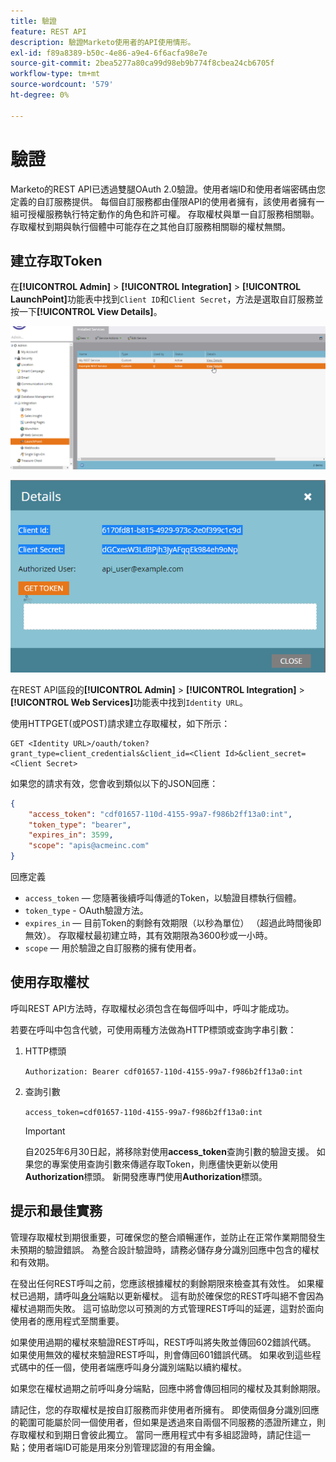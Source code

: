 ```yaml
---
title: 驗證
feature: REST API
description: 驗證Marketo使用者的API使用情形。
exl-id: f89a8389-b50c-4e86-a9e4-6f6acfa98e7e
source-git-commit: 2bea5277a80ca99d98eb9b774f8cbea24cb6705f
workflow-type: tm+mt
source-wordcount: '579'
ht-degree: 0%

---
```


# 驗證

Marketo的REST API已透過雙腿OAuth 2.0驗證。使用者端ID和使用者端密碼由您定義的自訂服務提供。 每個自訂服務都由僅限API的使用者擁有，該使用者擁有一組可授權服務執行特定動作的角色和許可權。 存取權杖與單一自訂服務相關聯。 存取權杖到期與執行個體中可能存在之其他自訂服務相關聯的權杖無關。

## 建立存取Token

在&#x200B;**[!UICONTROL Admin]** > **[!UICONTROL Integration]** > **[!UICONTROL LaunchPoint]**&#x200B;功能表中找到`Client ID`和`Client Secret`，方法是選取自訂服務並按一下&#x200B;**[!UICONTROL View Details]**。

![取得REST服務詳細資料](assets/authentication-service-view-details.png)

![啟動點認證](assets/admin-launchpoint-credentials.png)

在REST API區段的&#x200B;**[!UICONTROL Admin]** > **[!UICONTROL Integration]** > **[!UICONTROL Web Services]**&#x200B;功能表中找到`Identity URL`。

使用HTTPGET(或POST)請求建立存取權杖，如下所示：

```
GET <Identity URL>/oauth/token?grant_type=client_credentials&client_id=<Client Id>&client_secret=<Client Secret>
```

如果您的請求有效，您會收到類似以下的JSON回應：

```json
{
    "access_token": "cdf01657-110d-4155-99a7-f986b2ff13a0:int",
    "token_type": "bearer",
    "expires_in": 3599,
    "scope": "apis@acmeinc.com"
}
```

回應定義

- `access_token` — 您隨著後續呼叫傳遞的Token，以驗證目標執行個體。
- `token_type` - OAuth驗證方法。
- `expires_in` — 目前Token的剩餘有效期限（以秒為單位） （超過此時間後即無效）。 存取權杖最初建立時，其有效期限為3600秒或一小時。
- `scope` — 用於驗證之自訂服務的擁有使用者。

## 使用存取權杖

呼叫REST API方法時，存取權杖必須包含在每個呼叫中，呼叫才能成功。

若要在呼叫中包含代號，可使用兩種方法做為HTTP標頭或查詢字串引數：

1. HTTP標頭

   `Authorization: Bearer cdf01657-110d-4155-99a7-f986b2ff13a0:int`

1. 查詢引數

   `access_token=cdf01657-110d-4155-99a7-f986b2ff13a0:int`

   >[!IMPORTANT]
   >
   >自2025年6月30日起，將移除對使用&#x200B;**access_token**&#x200B;查詢引數的驗證支援。 如果您的專案使用查詢引數來傳遞存取Token，則應儘快更新以使用&#x200B;**Authorization**&#x200B;標頭。 新開發應專門使用&#x200B;**Authorization**&#x200B;標頭。

## 提示和最佳實務

管理存取權杖到期很重要，可確保您的整合順暢運作，並防止在正常作業期間發生未預期的驗證錯誤。 為整合設計驗證時，請務必儲存身分識別回應中包含的權杖和有效期。

在發出任何REST呼叫之前，您應該根據權杖的剩餘期限來檢查其有效性。 如果權杖已過期，請呼叫[身分](https://developer.adobe.com/marketo-apis/api/identity/#tag/Identity/operation/identityUsingGET)端點以更新權杖。 這有助於確保您的REST呼叫絕不會因為權杖過期而失敗。 這可協助您以可預測的方式管理REST呼叫的延遲，這對於面向使用者的應用程式至關重要。

如果使用過期的權杖來驗證REST呼叫，REST呼叫將失敗並傳回602錯誤代碼。 如果使用無效的權杖來驗證REST呼叫，則會傳回601錯誤代碼。 如果收到這些程式碼中的任一個，使用者端應呼叫身分識別端點以續約權杖。

如果您在權杖過期之前呼叫身分端點，回應中將會傳回相同的權杖及其剩餘期限。

請記住，您的存取權杖是按自訂服務而非使用者所擁有。 即使兩個身分識別回應的範圍可能屬於同一個使用者，但如果是透過來自兩個不同服務的憑證所建立，則存取權杖和到期日會彼此獨立。 當同一應用程式中有多組認證時，請記住這一點；使用者端ID可能是用來分別管理認證的有用金鑰。
